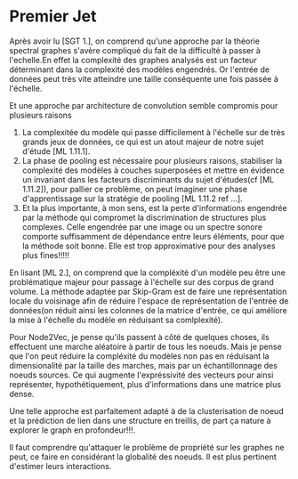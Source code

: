 # Premier Jet

Après avoir lu [SGT 1.], on comprend qu'une approche par la théorie spectral graphes s'avère compliqué du fait de la difficulté à passer à l'echelle.En effet la complexité des graphes analysés est un facteur déterminant dans la complexité des modèles engendrés. Or l'entrée de données peut très vite atteindre une taille conséquente une fois passée à l'échelle.

Et une approche par architecture de convolution semble compromis pour plusieurs raisons
  1. La complexitée du modèle qui passe difficilement à l'échelle sur de très grands jeux de données, ce qui est un atout majeur de notre sujet d'étude [ML 1.11.1].
  2. La phase de pooling est nécessaire pour plusieurs raisons, stabiliser la complexité des modèles à couches superposées et mettre en évidence un invariant dans les facteurs discriminants du sujet d'études(cf [ML 1.11.2]), pour pallier ce problème, on peut imaginer une phase d'apprentissage sur la stratégie de pooling [ML 1.11.2 ref ...].
  3. Et la plus importante, à mon sens, est la perte d'informations engendrée par la méthode qui compromet la discrimination de structures plus complexes. Celle engendrée par une image ou un spectre sonore comporte suffisamment de dépendance entre leurs éléments, pour que la méthode soit bonne. Elle est trop approximative pour des analyses plus fines!!!!!

En lisant [ML 2.], on comprend que la compléxité d'un modèle peu être une problématique majeur pour passage à l'échelle sur des corpus de grand volume. La méthode adaptée par Skip-Gram est de faire une représentation locale du voisinage afin de réduire l'espace de représentation de l'entrée de données(on réduit ainsi les colonnes de la matrice d'entrée, ce qui améliore la mise à l'échelle du modèle en réduisant sa comlplexité).

Pour Node2Vec, je pense qu'ils passent à côté de quelques choses, ils effectuent une marche aléatoire à partir de tous les noeuds. Mais je pense que l'on peut réduire la compléxité du modèles non pas en réduisant la dimensionalité par la taille des marches, mais par un échantillonnage des noeuds sources. Ce qui augmente l'expréssivité des vecteurs pour ainsi représenter, hypothétiquement, plus d'informations dans une matrice plus dense.

Une telle approche est parfaitement adapté à de la clusterisation de noeud et la prédiction de lien dans une structure en treillis, de part ça nature à explorer le graph en profondeur!!!.

Il faut comprendre qu'attaquer le problème de propriété sur les graphes ne peut, ce faire en considérant la globalité des noeuds. Il est plus pertinent d'estimer leurs interactions.
